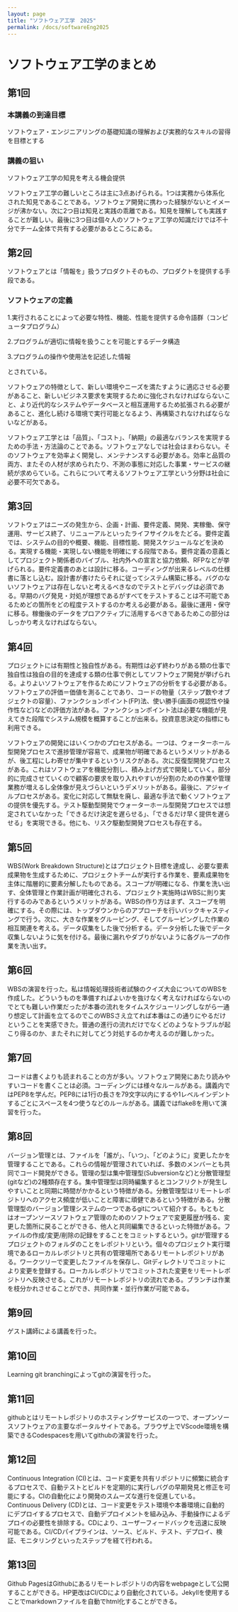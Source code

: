 ```yaml
---
layout: page
title: "ソフトウェア工学　2025"
permalink: /docs/softwareEng2025
---
```


# ソフトウェア工学のまとめ
## 第1回
### 本講義の到達目標

ソフトウェア・エンジニアリングの基礎知識の理解および実務的なスキルの習得を目標とする

### 講義の狙い

ソフトウェア工学の知見を考える機会提供


ソフトウェア工学の難しいところは主に3点あげられる。1つは実務から体系化された知見であることである。ソフトウェア開発に携わった経験がないとイメージが沸かない。次に2つ目は知見と実践の乖離である。知見を理解しても実践することが難しい。最後に3つ目は個々人のソフトウェア工学の知識だけでは不十分でチーム全体で共有する必要があるところにある。

## 第2回
ソフトウェアとは「情報を」扱うプロダクトそのもの、プロダクトを提供する手段である。

### ソフトウェアの定義

1.実行されることによって必要な特性、機能、性能を提供する命令語群（コンピュータプログラム） 

2.プログラムが適切に情報を扱うことを可能とするデータ構造

3.プログラムの操作や使用法を記述した情報 

とされている。

ソフトウェアの特徴として、新しい環境やニーズを満たすように適応させる必要があること、新しいビジネス要求を実現するために強化されなければならないこと、より近代的なシステムやデータベースと相互運用するため拡張される必要があること、進化し続ける環境で実行可能となるよう、再構築されなければならないなどがある。

ソフトウェア工学とは「品質」、「コスト」、「納期」の最適なバランスを実現するための手法・方法論のことである。ソフトウェアなしでは社会はまわらない。そのソフトウェアを効率よく開発し、メンテナンスする必要がある。効率と品質の両方、またその人材が求められたり、不測の事態に対応した事業・サービスの継続が求めらている。これらについて考えるソフトウェア工学という分野は社会に必要不可欠である。

## 第3回
ソフトウェアはニーズの発生から、企画・計画、要件定義、開発、実稼働、保守運用、サービス終了、リニューアルといったライフサイクルをたどる。要件定義では、システムの目的や概要、機能、目標性能、開発スケジュールなどを決める。実現する機能・実現しない機能を明確にする段階である。要件定義の意義としてプロジェクト関係者のバイブル、社内外への宣言と協力依頼、RFPなどが挙げられる。要件定義書のあとは設計に移る。コーディングが出来るレベルの仕様書に落とし込む。設計書が書けたらそれに従ってシステム構築に移る。バグのないソフトウェアは存在しないと考えるべきなのでテストとデバッグは必須である。早期のバグ発見・対処が理想であるがすべてをテストすることは不可能であるためどの箇所をどの程度テストするのか考える必要がある。最後に運用・保守に移る。稼働後のデータをプロアクティブに活用するべきであるためこの部分はしっかり考えなければならない。

## 第4回
プロジェクトには有期性と独自性がある。有期性は必ず終わりがある類の仕事で独自性は独自の目的を達成する類の仕事で例としてソフトウェア開発が挙げられる。よりよいソフトウェアを作るためにソフトウェアの分析をする必要がある。ソフトウェアの評価＝価値を測ることであり、コードの物量（ステップ数やオブジェクトの容量）、ファンクションポイント(FP)法、使い勝手(画面の視認性や操作性など)などの評価方法がある。ファンクションポイント法は必要な機能が見えてきた段階でシステム規模を概算することが出来る。投資意思決定の指標にも利用できる。

ソフトウェアの開発にはいくつかのプロセスがある。一つは、ウォーターホール型開発プロセスで進捗管理が容易で、成果物が明確であるというメリットがあるが、後工程にしわ寄せが集中するというリスクがある。次に反復型開発プロセスがある。これはソフトウェアを機能分割し、積み上げ方式で開発していく。部分的に完成させていくので顧客の要求を取り入れやすいが分割のための作業や管理業務が増えるし全体像が見えづらいというデメリットがある。最後に、アジャイルプロセスがある。変化に対応して無駄を廃し、最適な手法で動くソフトウェアの提供を優先する。テスト駆動型開発でウォーターホール型開発プロセスでは想定されていなかった「できるだけ決定を遅らせる」、「できるだけ早く提供を遅らせる」を実現できる。他にも、リスク駆動型開発プロセスも存在する。

## 第5回
WBS(Work Breakdown Structure)とはプロジェクト目標を達成し、必要な要素成果物を生成するために、プロジェクトチームが実行する作業を、要素成果物を主体に階層的に要素分解したものである。スコープが明確になる、作業を洗い出す、全体管理と作業計画が明確化される、プロジェクト実施時はWBSに則り実行するのみであるというメリットがある。WBSの作り方はまず、スコープを明確にする。その際には、トップダウンからのアプローチを行いバックキャスティングで行う。次に、大きな作業をグルーピング、そしてグルーピングした作業の相互関連を考える。データ収集をした後で分析する。データ分析した後でデータ収集しないように気を付ける。最後に漏れやダブりがないように各グループの作業を洗い出す。

## 第6回
WBSの演習を行った。私は情報処理技術者試験のクイズ大会についてのWBSを作成した。どういうものを準備すればよいかを抜けなく考えなければならないのでとても難しい作業だったが本番の流れをタイムスケジューリングしながら一通り想定して計画を立てるのでこのWBSさえ立てれば本番はこの通りにやるだけということを実感できた。普通の進行の流れだけでなくどのようなトラブルが起こり得るのか、またそれに対してどう対処するのか考えるのが難しかった。

## 第7回
コードは書くよりも読まれることの方が多い。ソフトウェア開発にあたり読みやすいコードを書くことは必須。コーディングには様々なルールがある。講義内ではPEP8を学んだ。PEP8には1行の長さを79文字以内にするや1レベルインデントするごとにスペースを4つ使うなどのルールがある。講義ではflake8を用いて演習を行った。

## 第8回
バージョン管理とは、ファイルを「誰が」、「いつ」、「どのように」変更したかを管理することである。これらの情報が管理されていれば、多数のメンバーとも共同でコード開発ができる。管理の型は集中管理型(Subversionなど)と分散管理型(gitなど)の2種類存在する。集中管理型は同時編集するとコンフリクトが発生しやすいことと同期に時間がかかるという特徴がある。分散管理型はリモートレポジトリへのアクセス頻度が低いことと障害に頑健であるという特徴がある。分散管理型のバージョン管理システムの一つであるgitについて紹介する。もともとはオープンソースソフトウェア管理のためのソフトウェアで変更履歴が残る、変更した箇所に戻ることができる、他人と共同編集できるといった特徴がある。ファイルの作成/変更/削除の記録をすることをコミットするという。gitが管理するプロジェクトのフォルダのことをレポジトリという。個々のプロジェクト実行環境であるローカルレポジトリと共有の管理場所であるリモートレポジトリがある。ワークツリーで変更したファイルを保存し、Gitディレクトリでコミットにより変更を登録する。ローカルレポジトリでコミットされた変更をリモートレポジトリへ反映させる。これがリモートレポジトリの流れである。ブランチは作業を枝分かれさせることができ、共同作業・並行作業が可能である。

## 第9回
ゲスト講師による講義を行った。

## 第10回
Learning git branchingによってgitの演習を行った。

## 第11回
githubとはリモートレポジトリのホスティングサービスの一つで、オープンソースソフトウェアの主要なポータルサイトである。ブラウザ上でVScode環境を構築できるCodespacesを用いてgithubの演習を行った。

## 第12回
Continuous Integration (CI)とは、コード変更を共有リポジトリに頻繁に統合するプロセスで、自動テストとビルドを定期的に実行しバグの早期発見と修正を可能にする。CIの自動化により開発のスムーズな進行を促進している。Continuous Delivery (CD)とは、コード変更をテスト環境や本番環境に自動的にデプロイするプロセスで、自動デプロイメントを組み込み、手動操作によるデプロイの必要性を排除する。CDにより、ユーザーフィードバックを迅速に反映可能である。CI/CDパイプラインは、ソース、ビルド、テスト、デプロイ、検証、モニタリングといったステップを経て行われる。

## 第13回
Github PagesはGithubにあるリモートレポジトリの内容をwebpageとして公開することができる。HP更改はCI/CDにより自動化されている。Jekyllを使用することでmarkdownファイルを自動でhtml化することができる。




